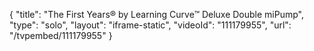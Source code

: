 {
    "title": "The First Years&reg; by Learning Curve&trade; Deluxe Double miPump",
    "type": "solo",
    "layout": "iframe-static",
    "videoId": "111179955",
    "url": "\/tvpembed\/111179955"
}